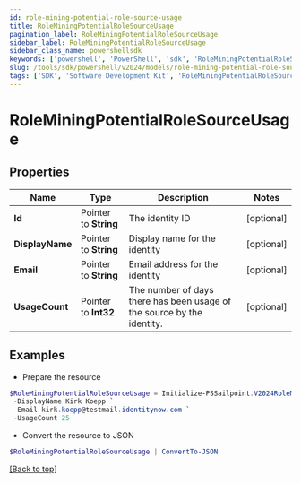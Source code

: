 ```yaml
---
id: role-mining-potential-role-source-usage
title: RoleMiningPotentialRoleSourceUsage
pagination_label: RoleMiningPotentialRoleSourceUsage
sidebar_label: RoleMiningPotentialRoleSourceUsage
sidebar_class_name: powershellsdk
keywords: ['powershell', 'PowerShell', 'sdk', 'RoleMiningPotentialRoleSourceUsage'] 
slug: /tools/sdk/powershell/v2024/models/role-mining-potential-role-source-usage
tags: ['SDK', 'Software Development Kit', 'RoleMiningPotentialRoleSourceUsage']
---
```



# RoleMiningPotentialRoleSourceUsage

## Properties

Name | Type | Description | Notes
------------ | ------------- | ------------- | -------------
**Id** |  Pointer to **String** | The identity ID | [optional] 
**DisplayName** |  Pointer to **String** | Display name for the identity | [optional] 
**Email** |  Pointer to **String** | Email address for the identity | [optional] 
**UsageCount** |  Pointer to **Int32** | The number of days there has been usage of the source by the identity. | [optional] 

## Examples

- Prepare the resource
```powershell
$RoleMiningPotentialRoleSourceUsage = Initialize-PSSailpoint.V2024RoleMiningPotentialRoleSourceUsage  -Id 2c918089762475180176267f894b54dc `
 -DisplayName Kirk Koepp `
 -Email kirk.koepp@testmail.identitynow.com `
 -UsageCount 25
```

- Convert the resource to JSON
```powershell
$RoleMiningPotentialRoleSourceUsage | ConvertTo-JSON
```


[[Back to top]](#) 

